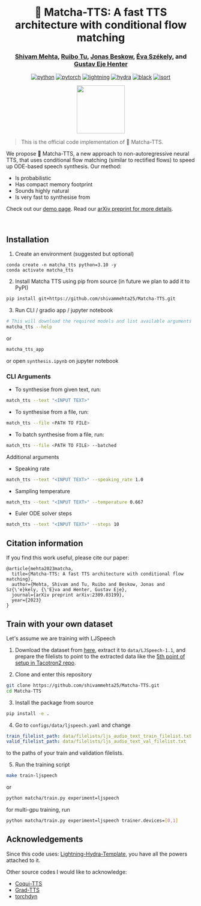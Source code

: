 <div align="center">

# 🍵 Matcha-TTS: A fast TTS architecture with conditional flow matching

### [Shivam Mehta](https://www.kth.se/profile/smehta), [Ruibo Tu](https://www.kth.se/profile/ruibo), [Jonas Beskow](https://www.kth.se/profile/beskow), [Éva Székely](https://www.kth.se/profile/szekely), and [Gustav Eje Henter](https://people.kth.se/~ghe/)

[![python](https://img.shields.io/badge/-Python_3.10-blue?logo=python&logoColor=white)](https://github.com/pre-commit/pre-commit)
[![pytorch](https://img.shields.io/badge/PyTorch_2.0+-ee4c2c?logo=pytorch&logoColor=white)](https://pytorch.org/get-started/locally/)
[![lightning](https://img.shields.io/badge/-Lightning_2.0+-792ee5?logo=pytorchlightning&logoColor=white)](https://pytorchlightning.ai/)
[![hydra](https://img.shields.io/badge/Config-Hydra_1.3-89b8cd)](https://hydra.cc/)
[![black](https://img.shields.io/badge/Code%20Style-Black-black.svg?labelColor=gray)](https://black.readthedocs.io/en/stable/)
[![isort](https://img.shields.io/badge/%20imports-isort-%231674b1?style=flat&labelColor=ef8336)](https://pycqa.github.io/isort/)

<p style="text-align: center;">
  <img src="https://shivammehta25.github.io/Matcha-TTS/images/logo.png" height="128"/>
</p>

</div>

> This is the official code implementation of 🍵 Matcha-TTS.

We propose 🍵 Matcha-TTS, a new approach to non-autoregressive neural TTS, that uses conditional flow matching (similar to rectified flows) to speed up ODE-based speech synthesis. Our method:

- Is probabilistic
- Has compact memory footprint
- Sounds highly natural
- Is very fast to synthesise from

Check out our [demo page](https://shivammehta25.github.io/Matcha-TTS). Read our [arXiv preprint for more details](https://arxiv.org/abs/2309.03199).

<br>

## Installation

1. Create an environment (suggested but optional)

```
conda create -n matcha_tts python=3.10 -y
conda activate matcha_tts
```

2. Install Matcha TTS using pip from source
   (in future we plan to add it to PyPI)

```bash
pip install git+https://github.com/shivammehta25/Matcha-TTS.git
```

3. Run CLI / gradio app / jupyter notebook

```bash
# This will download the required models and list available arguments
matcha_tts --help
```

or

```bash
matcha_tts_app
```

or open `synthesis.ipynb` on jupyter notebook

### CLI Arguments

- To synthesise from given text, run:

```bash
match_tts --text "<INPUT TEXT>"
```

- To synthesise from a file, run:

```bash
match_tts --file <PATH TO FILE>
```

- To batch synthesise from a file, run:

```bash
match_tts --file <PATH TO FILE> --batched
```

Additional arguments

- Speaking rate

```bash
match_tts --text "<INPUT TEXT>" --speaking_rate 1.0
```

- Sampling temperature

```bash
match_tts --text "<INPUT TEXT>" --temperature 0.667
```

- Euler ODE solver steps

```bash
match_tts --text "<INPUT TEXT>" --steps 10
```

## Citation information

If you find this work useful, please cite our paper:

```text
@article{mehta2023matcha,
  title={Matcha-TTS: A fast TTS architecture with conditional flow matching},
  author={Mehta, Shivam and Tu, Ruibo and Beskow, Jonas and Sz{\'e}kely, {\'E}va and Henter, Gustav Eje},
  journal={arXiv preprint arXiv:2309.03199},
  year={2023}
}
```

## Train with your own dataset

Let's assume we are training with LJSpeech

1. Download the dataset from [here](https://keithito.com/LJ-Speech-Dataset/), extract it to `data/LJSpeech-1.1`, and prepare the filelists to point to the extracted data like the [5th point of setup in Tacotron2 repo](https://github.com/NVIDIA/tacotron2#setup).

2. Clone and enter this repository

```bash
git clone https://github.com/shivammehta25/Matcha-TTS.git
cd Matcha-TTS
```

3. Install the package from source

```bash
pip install -e .
```

4. Go to `configs/data/ljspeech.yaml` and change

```yaml
train_filelist_path: data/filelists/ljs_audio_text_train_filelist.txt
valid_filelist_path: data/filelists/ljs_audio_text_val_filelist.txt
```

to the paths of your train and validation filelists.

5. Run the training script

```bash
make train-ljspeech
```

or

```bash
python matcha/train.py experiment=ljspeech
```

for multi-gpu training, run

```bash
python matcha/train.py experiment=ljspeech trainer.devices=[0,1]
```

## Acknowledgements

Since this code uses: [Lightning-Hydra-Template](https://github.com/ashleve/lightning-hydra-template), you have all the powers attached to it.

Other source codes I would like to acknowledge:

- [Coqui-TTS](https://github.com/coqui-ai/TTS/tree/dev)
- [Grad-TTS](https://github.com/huawei-noah/Speech-Backbones/tree/main/Grad-TTS)
- [torchdyn](https://github.com/DiffEqML/torchdyn)
